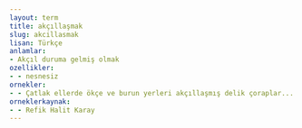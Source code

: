 ```yaml
---
layout: term
title: akçıllaşmak
slug: akcillasmak
lisan: Türkçe
anlamlar:
- Akçıl duruma gelmiş olmak
ozellikler:
- - nesnesiz
ornekler:
- - Çatlak ellerde ökçe ve burun yerleri akçıllaşmış delik çoraplar...
orneklerkaynak:
- - Refik Halit Karay
---
```

